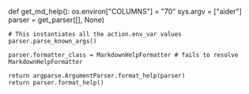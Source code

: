 def get_md_help():
    os.environ["COLUMNS"] = "70"
    sys.argv = ["aider"]
    parser = get_parser([], None)

    # This instantiates all the action.env_var values
    parser.parse_known_args()

    parser.formatter_class = MarkdownHelpFormatter # fails to resolve MarkdownHelpFormatter

    return argparse.ArgumentParser.format_help(parser)
    return parser.format_help()
